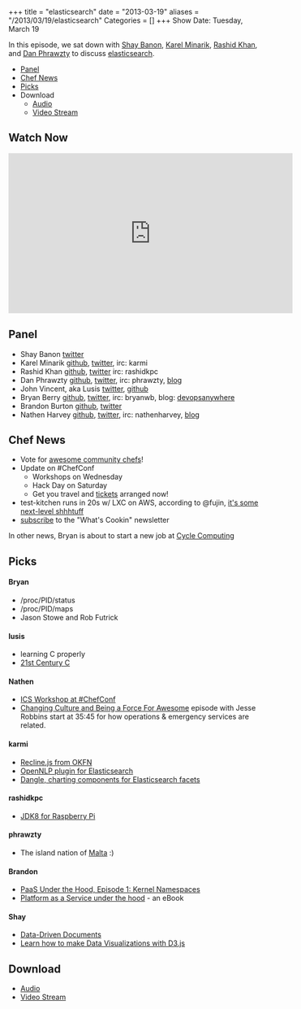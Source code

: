 +++
title = "elasticsearch"
date = "2013-03-19"
aliases = "/2013/03/19/elasticsearch"
Categories = []
+++
Show Date:  Tuesday, March 19

In this episode, we sat down with [Shay Banon](http://twitter.com/kimchy),
[Karel Minarik](https://twitter.com/karmiq),
[Rashid Khan](https://twitter.com/rashidkpc), and
[Dan Phrawzty](http://twitter.com/phrawtzy) to discuss [elasticsearch](http://www.elasticsearch.org/).


* [Panel](http://foodfightshow.org/2013/03/elasticsearch.html#panel)
* [Chef News](http://foodfightshow.org/2013/03/elasticsearch.html#news)
* [Picks](http://foodfightshow.org/2013/03/elasticsearch.html#picks)
* Download
  * [Audio](http://traffic.libsyn.com/foodfight/Food-Fight-Show-46-elasticsearch.mp3)
  * [Video Stream](http://www.youtube.com/watch?v=dBWlXdmjjzY)


## Watch Now

<iframe width="560" height="315" src="http://www.youtube.com/embed/dBWlXdmjjzY" frameborder="0" allowfullscreen></iframe>

<!-- more --> 

Panel<a name="panel"></a>
-----
* Shay Banon [twitter](https://twitter.com/kimchy)
* Karel Minarik [github](https://github.com/karmi), [twitter](https://twitter.com/karmiq), irc: karmi
* Rashid Khan [github](https://github.com/rashidkpc), [twitter](https://twitter.com/rashidkpc) irc: rashidkpc
* Dan Phrawzty [github](https://github.com/phrawzty), [twitter](https://twitter.com/phrawzty), irc: phrawzty, [blog](http://www.dark.ca/)
* John Vincent, aka Lusis [twitter](https://twitter.com/#!/lusis), [github](https://github.com/lusis)
* Bryan Berry [github](http://github.com/bryanwb), [twitter](http://twitter.com/bryanwb), irc: bryanwb, blog: [devopsanywhere](http://devopsanywhere.blogspot.com)
* Brandon Burton [github](http://github.com/solarce), [twitter](https://twitter.com/solarce)
* Nathen Harvey [github](http://github.com/nathenharvey), [twitter](http://twitter.com/nathenharvey), irc: nathenharvey, [blog](http://nathenharvey.com)

Chef News<a name="news"></a>
---------
* Vote for [awesome community chefs](http://info.opscode.com/awesome-chefs)!
* Update on #ChefConf
  * Workshops on Wednesday
  * Hack Day on Saturday
  * Get you travel and [tickets](https://chefconf2013.busyconf.com/bookings/new) arranged now!
* test-kitchen runs in 20s w/ LXC on AWS, according to @fujin, [it's some next-level shhhtuff](https://twitter.com/fujin_/status/311311580518285312)
* [subscribe](http://bit.ly/ffsmail) to the "What's Cookin" newsletter

In other news, Bryan is about to start a new job at [Cycle Computing](http://cyclecomputing.com)

Picks<a name="picks"></a>
-----

#### Bryan
* /proc/PID/status
* /proc/PID/maps
* Jason Stowe and Rob Futrick

#### lusis
* learning C properly
* [21st Century C](http://www.amazon.com/21st-Century-Tips-New-School/dp/1449327141)

#### Nathen

* [ICS Workshop at #ChefConf](http://www.opscode.com/blog/2013/03/22/ics-workshop/)
* [Changing Culture and Being a Force For Awesome](http://foodfightshow.org/2012/07/changing-culture-and-being-a-force-for-awesome.html) episode with Jesse Robbins start at 35:45 for how operations & emergency services are related.

#### karmi

* [Recline.js from OKFN](http://okfnlabs.org/recline/demos/)
* [OpenNLP plugin for Elasticsearch](https://github.com/spinscale/elasticsearch-opennlp-plugin)
* [Dangle, charting components for Elasticsearch facets](http://www.fullscale.co/dangle/)

#### rashidkpc
* [JDK8 for Raspberry Pi](http://jdk8.java.net/fxarmpreview/javafx-arm-developer-preview.html)

#### phrawzty

* The island nation of [Malta](https://en.wikipedia.org/wiki/Malta) :)

#### Brandon
* [PaaS Under the Hood, Episode 1: Kernel Namespaces](http://gun.io/blog/PaaS-under-the-hood-episode-1-kernel-namespaces/)
* [Platform as a Service under the hood](http://www.dotcloud.com/ebook.html) - an eBook

#### Shay
* [Data-Driven Documents](http://d3js.org/)
* [Learn how to make Data Visualizations with D3.js](http://www.dashingd3js.com/)

Download
--------
  * [Audio](http://traffic.libsyn.com/foodfight/Food-Fight-Show-46-elasticsearch.mp3)
  * [Video Stream](http://www.youtube.com/watch?v=dBWlXdmjjzY)

